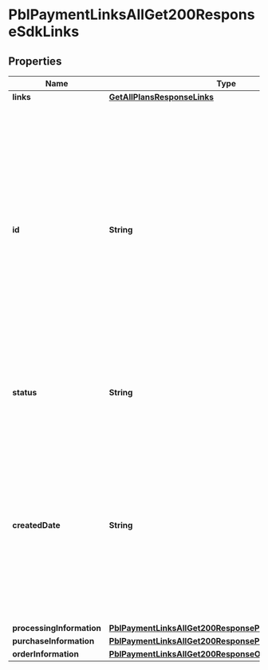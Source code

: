 
# PblPaymentLinksAllGet200ResponseSdkLinks

## Properties
Name | Type | Description | Notes
------------ | ------------- | ------------- | -------------
**links** | [**GetAllPlansResponseLinks**](GetAllPlansResponseLinks.md) |  |  [optional]
**id** | **String** | An unique identification number generated by Cybersource to identify the submitted request. Returned by all services. It is also appended to the endpoint of the resource. On incremental authorizations, this value with be the same as the identification number returned in the original authorization response.  |  [optional]
**status** | **String** | The status of the purchase or donation link.  Possible values: - ACTIVE - INACTIVE  |  [optional]
**createdDate** | **String** | Date and time (UTC) the invoice was created.  Format: YYYY-MM-DDThh:mm:ssZ Example 2016-08-11T22:47:57Z equals August 11, 2016, at 22:47:57 (10:47:57 p.m.). The T separates the date and the time. The Z indicates UTC.  |  [optional]
**processingInformation** | [**PblPaymentLinksAllGet200ResponseProcessingInformation**](PblPaymentLinksAllGet200ResponseProcessingInformation.md) |  |  [optional]
**purchaseInformation** | [**PblPaymentLinksAllGet200ResponsePurchaseInformation**](PblPaymentLinksAllGet200ResponsePurchaseInformation.md) |  |  [optional]
**orderInformation** | [**PblPaymentLinksAllGet200ResponseOrderInformation**](PblPaymentLinksAllGet200ResponseOrderInformation.md) |  |  [optional]



